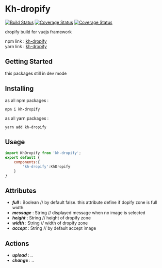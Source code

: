 <p align="center">
	<h1>Kh-dropify</h1>
  	<a href="https://www.npmjs.com/package/kh-dropify" target="_blank"><img src="https://img.shields.io/badge/kh--dropify-dev(beta)-orange.svg" alt="Build Status"></a>
  	<a href="https://www.npmjs.com/package/kh-dropify" target="_blank"><img src="https://img.shields.io/badge/npm-v0.1.0-orange.svg" alt="Coverage Status"></a>
  	<a href="https://www.npmjs.com/package/kh-dropify" target="_blank"><img src="https://img.shields.io/badge/licence-mit-green.svg" alt="Coverage Status"></a>
  	<br>
</p>

dropify build for vuejs framework

npm link  : <a href="https://www.npmjs.com/package/kh-dropify" target="_blank">kh-dropify</a> <br>
yarn link : <a href="https://yarnpkg.com/en/package/kh-dropify" target="_blank">kh-dropify</a>

## Getting Started

this packages still in dev mode

## Installing

as all npm packages : 

```
npm i kh-dropify
```

as all yarn packages : 

```
yarn add kh-dropify
```

## Usage

```javascript
import KhDropify from 'kh-dropify';
export default {
	components:{
		'kh-dropify':KhDropify
	}
}
```

## Attributes

- **_full_** : Boolean // by default false. this attribute define if dopify zone is full width
- **_message_** : String // displayed message when no image is selected
- **_height_** : String // height of dropify zone
- **_width_** : String // width of dropify zone
- **_accept_** : String // by default accept image

## Actions

- **_upload_** : ..
- **_change_** : ..